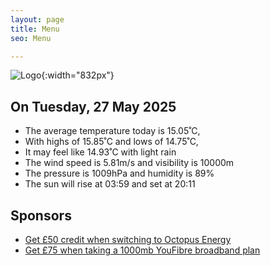 ```yaml
---
layout: page
title: Menu
seo: Menu

---
```


![Logo](/images/logo.jpg){:width="832px"}

<!-- weather_marker starts -->
## On Tuesday, 27 May 2025

- The average temperature today is 15.05˚C,
- With highs of 15.85˚C and lows of 14.75˚C,
- It may feel like 14.93˚C with light rain
- The wind speed is 5.81m/s and visibility is 10000m
- The pressure is 1009hPa and humidity is 89%
- The sun will rise at 03:59 and set at 20:11

<!-- weather_marker ends -->

## Sponsors

- [Get £50 credit when switching to Octopus Energy](https://bit.ly/3oD1nnS)
- [Get £75 when taking a 1000mb YouFibre broadband plan](https://aklam.io/91zWhU?)
